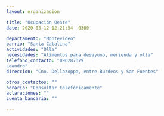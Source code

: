 ```yaml
---
layout: organizacion

title: "Ocupación Oeste"
date: 2020-05-12 12:21:54 -0300

departamento: "Montevideo"
barrio: "Santa Catalina"
actividades: "Olla"
necesidades: "Alimentos para desayuno, merienda y olla"
telefono_contacto: "096287379
Leandro"
direccion: "Cno. Dellazoppa, entre Burdeos y San Fuentes"

otros_contactos: ""
horario: "Consultar telefónicamente"
aclaraciones: ""
cuenta_bancaria: ""

---
```

